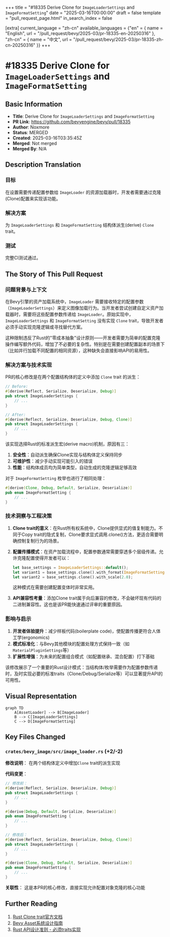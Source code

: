 +++
title = "#18335 Derive Clone for `ImageLoaderSettings` and `ImageFormatSetting`"
date = "2025-03-16T00:00:00"
draft = false
template = "pull_request_page.html"
in_search_index = false

[extra]
current_language = "zh-cn"
available_languages = {"en" = { name = "English", url = "/pull_request/bevy/2025-03/pr-18335-en-20250316" }, "zh-cn" = { name = "中文", url = "/pull_request/bevy/2025-03/pr-18335-zh-cn-20250316" }}
+++

# #18335 Derive Clone for `ImageLoaderSettings` and `ImageFormatSetting`

## Basic Information
- **Title**: Derive Clone for `ImageLoaderSettings` and `ImageFormatSetting`
- **PR Link**: https://github.com/bevyengine/bevy/pull/18335
- **Author**: Noxmore
- **Status**: MERGED
- **Created**: 2025-03-16T03:35:45Z
- **Merged**: Not merged
- **Merged By**: N/A

## Description Translation
### 目标
在设置需要传递配置参数给 `ImageLoader` 的资源加载器时，开发者需要通过克隆(Clone)配置来实现该功能。

### 解决方案
为 `ImageLoaderSettings` 和 `ImageFormatSetting` 结构体派生(derive) `Clone` trait。

### 测试
完整CI测试通过。

## The Story of This Pull Request

### 问题背景与上下文
在Bevy引擎的资产加载系统中，`ImageLoader` 需要接收特定的配置参数（`ImageLoaderSettings`）来定义图像加载行为。当开发者尝试创建自定义资产加载器时，需要将这些配置参数传递给 `ImageLoader`。原始实现中，`ImageLoaderSettings` 和 `ImageFormatSetting` 没有实现 `Clone` trait，导致开发者必须手动实现克隆逻辑或寻找替代方案。

这种限制违反了Rust的"零成本抽象"设计原则——开发者需要为简单的配置克隆操作编写额外代码，增加了不必要的复杂性。特别是在需要创建配置副本的场景下（比如并行加载不同配置的相同资源），这种缺失会直接影响API的易用性。

### 解决方案与技术实现
PR的核心修改是在两个配置结构体的定义中添加 `Clone` trait 的派生：

```rust
// Before:
#[derive(Reflect, Serialize, Deserialize, Debug)]
pub struct ImageLoaderSettings {
    // ...
}

// After:
#[derive(Reflect, Serialize, Deserialize, Debug, Clone)]
pub struct ImageLoaderSettings {
    // ...
}
```

该实现选择Rust的标准派生宏(derive macro)机制，原因有三：
1. **安全性**：自动派生确保Clone实现与结构体定义保持同步
2. **可维护性**：减少手动实现可能引入的错误
3. **性能**：结构体成员均为简单类型，自动生成的克隆逻辑足够高效

对于 `ImageFormatSetting` 枚举也进行了相同处理：
```rust
#[derive(Clone, Debug, Default, Serialize, Deserialize)]
pub enum ImageFormatSetting {
    // ...
}
```

### 技术洞察与工程决策
1. **Clone trait的意义**：在Rust所有权系统中，Clone提供显式的值复制能力。不同于Copy trait的隐式复制，Clone要求显式调用.clone()方法，更适合需要明确控制复制行为的场景。

2. **配置传播模式**：在资产加载流程中，配置参数通常需要穿透多个层级传递。允许克隆配置使得开发者可以：
   ```rust
   let base_settings = ImageLoaderSettings::default();
   let variant1 = base_settings.clone().with_format(ImageFormatSetting::FormatX);
   let variant2 = base_settings.clone().with_scale(2.0);
   ```
   这种模式在需要创建配置变体时非常实用。

3. **API兼容性考量**：添加Clone trait属于向后兼容的修改，不会破坏现有代码的二进制兼容性。这也是该PR能快速通过评审的重要原因。

### 影响与启示
1. **开发者体验提升**：减少样板代码(boilerplate code)，使配置传播更符合人体工学(ergonomics)
2. **模式标准化**：与Bevy其他模块的配置处理方式保持一致（如`MaterialPluginSettings`等）
3. **扩展性增强**：为未来的配置组合模式（如配置继承、混合配置）打下基础

该修改展示了一个重要的Rust设计模式：当结构体/枚举需要作为配置参数传递时，及时实现必要的标准traits（Clone/Debug/Serialize等）可以显著提升API的可用性。

## Visual Representation

```mermaid
graph TD
    A[AssetLoader] --> B[ImageLoader]
    B --> C[ImageLoaderSettings]
    C --> D[ImageFormatSetting]
```

## Key Files Changed

### `crates/bevy_image/src/image_loader.rs` (+2/-2)
**修改说明**：
在两个结构体定义中增加`Clone` trait的派生实现

**代码变更**：
```rust
// 修改前：
#[derive(Reflect, Serialize, Deserialize, Debug)]
pub struct ImageLoaderSettings {
    // ...
}

#[derive(Debug, Default, Serialize, Deserialize)]
pub enum ImageFormatSetting {
    // ...
}

// 修改后：
#[derive(Reflect, Serialize, Deserialize, Debug, Clone)]
pub struct ImageLoaderSettings {
    // ...
}

#[derive(Clone, Debug, Default, Serialize, Deserialize)]
pub enum ImageFormatSetting {
    // ...
}
```

**关联性**：
这是本PR的核心修改，直接实现允许配置对象克隆的核心功能

## Further Reading
1. [Rust Clone trait官方文档](https://doc.rust-lang.org/std/clone/trait.Clone.html)
2. [Bevy Asset系统设计指南](https://bevyengine.org/learn/book/assets/)
3. [Rust API设计准则 - 必须traits实现](https://rust-lang.github.io/api-guidelines/interoperability.html#types-eagerly-implement-common-traits-c-common-traits)